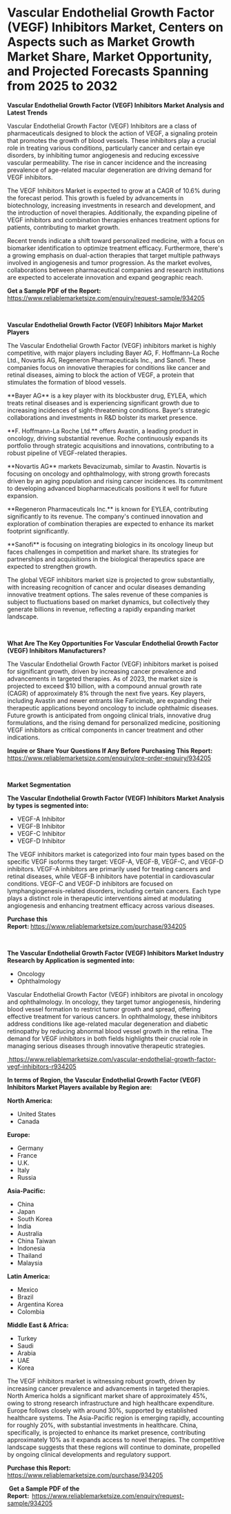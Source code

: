 <p><h1>Vascular Endothelial Growth Factor (VEGF) Inhibitors Market, Centers on Aspects such as Market Growth Market Share, Market Opportunity, and Projected Forecasts Spanning from 2025 to 2032</h1></p><p><strong>Vascular Endothelial Growth Factor (VEGF) Inhibitors Market Analysis and Latest Trends</strong></p>
<p><p>Vascular Endothelial Growth Factor (VEGF) Inhibitors are a class of pharmaceuticals designed to block the action of VEGF, a signaling protein that promotes the growth of blood vessels. These inhibitors play a crucial role in treating various conditions, particularly cancer and certain eye disorders, by inhibiting tumor angiogenesis and reducing excessive vascular permeability. The rise in cancer incidence and the increasing prevalence of age-related macular degeneration are driving demand for VEGF inhibitors.</p><p>The VEGF Inhibitors Market is expected to grow at a CAGR of 10.6% during the forecast period. This growth is fueled by advancements in biotechnology, increasing investments in research and development, and the introduction of novel therapies. Additionally, the expanding pipeline of VEGF inhibitors and combination therapies enhances treatment options for patients, contributing to market growth. </p><p>Recent trends indicate a shift toward personalized medicine, with a focus on biomarker identification to optimize treatment efficacy. Furthermore, there's a growing emphasis on dual-action therapies that target multiple pathways involved in angiogenesis and tumor progression. As the market evolves, collaborations between pharmaceutical companies and research institutions are expected to accelerate innovation and expand geographic reach.</p></p>
<p><strong>Get a Sample PDF of the Report:&nbsp;</strong> <a href="https://www.reliablemarketsize.com/enquiry/request-sample/934205?utm_campaign=2337&utm_medium=2&utm_source=Github&utm_content=ia&utm_term=19042025&utm_id=vascular-endothelial-growth-factor-vegf-inhibitors">https://www.reliablemarketsize.com/enquiry/request-sample/934205</a></p>
<p>&nbsp;</p>
<p><strong>Vascular Endothelial Growth Factor (VEGF) Inhibitors Major Market Players</strong></p>
<p><p>The Vascular Endothelial Growth Factor (VEGF) inhibitors market is highly competitive, with major players including Bayer AG, F. Hoffmann-La Roche Ltd., Novartis AG, Regeneron Pharmaceuticals Inc., and Sanofi. These companies focus on innovative therapies for conditions like cancer and retinal diseases, aiming to block the action of VEGF, a protein that stimulates the formation of blood vessels.</p><p>**Bayer AG** is a key player with its blockbuster drug, EYLEA, which treats retinal diseases and is experiencing significant growth due to increasing incidences of sight-threatening conditions. Bayer's strategic collaborations and investments in R&D bolster its market presence.</p><p>**F. Hoffmann-La Roche Ltd.** offers Avastin, a leading product in oncology, driving substantial revenue. Roche continuously expands its portfolio through strategic acquisitions and innovations, contributing to a robust pipeline of VEGF-related therapies.</p><p>**Novartis AG** markets Bevacizumab, similar to Avastin. Novartis is focusing on oncology and ophthalmology, with strong growth forecasts driven by an aging population and rising cancer incidences. Its commitment to developing advanced biopharmaceuticals positions it well for future expansion.</p><p>**Regeneron Pharmaceuticals Inc.** is known for EYLEA, contributing significantly to its revenue. The company's continued innovation and exploration of combination therapies are expected to enhance its market footprint significantly.</p><p>**Sanofi** is focusing on integrating biologics in its oncology lineup but faces challenges in competition and market share. Its strategies for partnerships and acquisitions in the biological therapeutics space are expected to strengthen growth.</p><p>The global VEGF inhibitors market size is projected to grow substantially, with increasing recognition of cancer and ocular diseases demanding innovative treatment options. The sales revenue of these companies is subject to fluctuations based on market dynamics, but collectively they generate billions in revenue, reflecting a rapidly expanding market landscape.</p></p>
<p>&nbsp;</p>
<p><strong>What Are The Key Opportunities For Vascular Endothelial Growth Factor (VEGF) Inhibitors Manufacturers?</strong></p>
<p><p>The Vascular Endothelial Growth Factor (VEGF) inhibitors market is poised for significant growth, driven by increasing cancer prevalence and advancements in targeted therapies. As of 2023, the market size is projected to exceed $10 billion, with a compound annual growth rate (CAGR) of approximately 8% through the next five years. Key players, including Avastin and newer entrants like Faricimab, are expanding their therapeutic applications beyond oncology to include ophthalmic diseases. Future growth is anticipated from ongoing clinical trials, innovative drug formulations, and the rising demand for personalized medicine, positioning VEGF inhibitors as critical components in cancer treatment and other indications.</p></p>
<p><strong>Inquire or Share Your Questions If Any Before Purchasing This Report:</strong> <a href="https://www.reliablemarketsize.com/enquiry/pre-order-enquiry/934205?utm_campaign=2337&utm_medium=2&utm_source=Github&utm_content=ia&utm_term=19042025&utm_id=vascular-endothelial-growth-factor-vegf-inhibitors">https://www.reliablemarketsize.com/enquiry/pre-order-enquiry/934205</a></p>
<p>&nbsp;</p>
<p><strong>Market Segmentation</strong></p>
<p><strong>The Vascular Endothelial Growth Factor (VEGF) Inhibitors Market Analysis by types is segmented into:</strong></p>
<p><ul><li>VEGF-A Inhibitor</li><li>VEGF-B Inhibitor</li><li>VEGF-C Inhibitor</li><li>VEGF-D Inhibitor</li></ul></p>
<p><p>The VEGF inhibitors market is categorized into four main types based on the specific VEGF isoforms they target: VEGF-A, VEGF-B, VEGF-C, and VEGF-D inhibitors. VEGF-A inhibitors are primarily used for treating cancers and retinal diseases, while VEGF-B inhibitors have potential in cardiovascular conditions. VEGF-C and VEGF-D inhibitors are focused on lymphangiogenesis-related disorders, including certain cancers. Each type plays a distinct role in therapeutic interventions aimed at modulating angiogenesis and enhancing treatment efficacy across various diseases.</p></p>
<p><strong>Purchase this Report:&nbsp;</strong><a href="https://www.reliablemarketsize.com/purchase/934205?utm_campaign=2337&utm_medium=2&utm_source=Github&utm_content=ia&utm_term=19042025&utm_id=vascular-endothelial-growth-factor-vegf-inhibitors">https://www.reliablemarketsize.com/purchase/934205</a></p>
<p>&nbsp;</p>
<p><strong>The Vascular Endothelial Growth Factor (VEGF) Inhibitors Market Industry Research by Application is segmented into:</strong></p>
<p><ul><li>Oncology</li><li>Ophthalmology</li></ul></p>
<p><p>Vascular Endothelial Growth Factor (VEGF) inhibitors are pivotal in oncology and ophthalmology. In oncology, they target tumor angiogenesis, hindering blood vessel formation to restrict tumor growth and spread, offering effective treatment for various cancers. In ophthalmology, these inhibitors address conditions like age-related macular degeneration and diabetic retinopathy by reducing abnormal blood vessel growth in the retina. The demand for VEGF inhibitors in both fields highlights their crucial role in managing serious diseases through innovative therapeutic strategies.</p></p>
<p><a href="https://www.reliablemarketsize.com/vascular-endothelial-growth-factor-vegf-inhibitors-r934205?utm_campaign=2337&utm_medium=2&utm_source=Github&utm_content=ia&utm_term=19042025&utm_id=vascular-endothelial-growth-factor-vegf-inhibitors">&nbsp;https://www.reliablemarketsize.com/vascular-endothelial-growth-factor-vegf-inhibitors-r934205</a></p>
<p><strong>In terms of Region, the Vascular Endothelial Growth Factor (VEGF) Inhibitors Market Players available by Region are:</strong></p>
<p>
    <p> <strong> North America: </strong>
        <ul>
            <li>United States</li>
            <li>Canada</li>
        </ul>
        </p> 
    <p> <strong> Europe: </strong>
        <ul>
            <li>Germany</li>
            <li>France</li>
            <li>U.K.</li>
            <li>Italy</li>
            <li>Russia</li>
        </ul>
        </p> 
    <p> <strong> Asia-Pacific: </strong>
        <ul>
            <li>China</li>
            <li>Japan</li>
            <li>South Korea</li>
            <li>India</li>
            <li>Australia</li>
            <li>China Taiwan</li>
            <li>Indonesia</li>
            <li>Thailand</li>
            <li>Malaysia</li>
        </ul>
        </p> 
    <p> <strong> Latin America: </strong>
        <ul>
            <li>Mexico</li>
            <li>Brazil</li>
            <li>Argentina Korea</li>
            <li>Colombia</li>
        </ul>
        </p> 
    <p> <strong> Middle East & Africa: </strong>
        <ul>
            <li>Turkey</li>
            <li>Saudi</li>
            <li>Arabia</li>
            <li>UAE</li>
            <li>Korea</li>
        </ul>
    </p>
    </p>
<p><p>The VEGF inhibitors market is witnessing robust growth, driven by increasing cancer prevalence and advancements in targeted therapies. North America holds a significant market share of approximately 45%, owing to strong research infrastructure and high healthcare expenditure. Europe follows closely with around 30%, supported by established healthcare systems. The Asia-Pacific region is emerging rapidly, accounting for roughly 20%, with substantial investments in healthcare. China, specifically, is projected to enhance its market presence, contributing approximately 10% as it expands access to novel therapies. The competitive landscape suggests that these regions will continue to dominate, propelled by ongoing clinical developments and regulatory support.</p></p>
<p><strong>Purchase this Report: </strong><a href="https://www.reliablemarketsize.com/purchase/934205?utm_campaign=2337&utm_medium=2&utm_source=Github&utm_content=ia&utm_term=19042025&utm_id=vascular-endothelial-growth-factor-vegf-inhibitors">https://www.reliablemarketsize.com/purchase/934205</a></p>
<p>&nbsp;<strong>Get a Sample PDF of the Report:&nbsp;&nbsp;</strong><a href="https://www.reliablemarketsize.com/enquiry/request-sample/934205?utm_campaign=2337&utm_medium=2&utm_source=Github&utm_content=ia&utm_term=19042025&utm_id=vascular-endothelial-growth-factor-vegf-inhibitors">https://www.reliablemarketsize.com/enquiry/request-sample/934205</a></p>
<p><strong></strong></p>
<p><p></p><p></p><p></p></p>